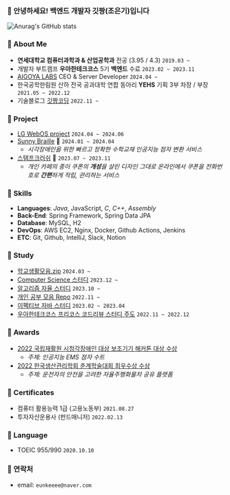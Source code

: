 ### 💋 안녕하세요! 백엔드 개발자 깃짱(조은기)입니다

![Anurag's GitHub stats](https://github-readme-stats.vercel.app/api?username=gitchannn&show_icons=true&theme=vue)

### 💋 About Me

- **연세대학교 컴퓨터과학과 & 산업공학과** 전공 (3.95 / 4.3) `2019.03 ~`
- 개발자 부트캠프 **우아한테크코스** 5기 **백엔드** 수료 `2023.02 ~ 2023.11`
- [AIGOYA LABS](https://github.com/orgs/aigoya-labs/repositories) CEO & Server Developer `2024.04 ~`
- 한국공학한림원 산하 전국 공과대학 연합 동아리 **YEHS** 기획 3부 차장 / 부장 `2021.05 ~ 2022.12`
- 기술블로그 <a href="https://engineerinsight.tistory.com/" target="_blank">깃짱코딩</a> `2022.11 ~`

### 💋 Project

- [LG WebOS project](https://github.com/WebOS-yonsei/WebOS-yonsei) `2024.04 ~ 2024.06`
- [Sunny Braille](https://github.com/sunnybraille) 🌻 `2024.01 ~ 2024.04`
  - _시각장애인을 위한 빠르고 정확한 수학교재 인공지능 점자 변환 서비스_
- [스탬프크러쉬](https://github.com/woowacourse-teams/2023-stamp-crush) 💮 `2023.07 ~ 2023.11`
  - _개인 카페의 종이 쿠폰의 **개성**을 살린 디자인 그대로 온라인에서 쿠폰을 전화번호로 **간편**하게 적립, 관리하는 서비스_

### 💋 Skills

- **Languages**: _Java_, JavaScript, _C_, _C++_, _Assembly_
- **Back-End**: Spring Framework, Spring Data JPA
- **Database**: MySQL, H2
- **DevOps**: AWS EC2, Nginx, Docker, Github Actions, Jenkins
- **ETC**: Git, Github, IntelliJ, Slack, Notion

### 💋 Study
- [학교생활모음.zip](https://github.com/orgs/gitchan-yonsei/repositories) `2024.03 ~`
- [Computer Science 스터디](https://github.com/seoul-developer/CS) `2023.12 ~`
- [알고리즘 자율 스터디](https://github.com/seoul-developer/algorithm) `2023.10 ~`
- [개인 공부 모음 Repo](https://github.com/orgs/gitchan-Study/repositories) `2022.11 ~`
- [이펙티브 자바 스터디](https://github.com/gitchannn/2023-effective-java) `2023.02 ~ 2023.04`
- [우아한테크코스 프리코스 코드리뷰 스터디 주도](https://github.com/gitchannn/woowa-course-study) `2022.11 ~ 2022.12`

### 💋 Awards

- [2022 국립재활원 시청각장애인 대상 보조기기 해커톤 대상 수상](https://www.fnnews.com/news/202211031159472667)
  - _주제: 인공지능 EMS 점자 수트_
- [2022 한국생산관리학회 춘계학술대회 최우수상 수상](http://kopoms.or.kr/sub/sub05_02.php?mNum=5&sNum=2&boardid=gallery&mode=view&idx=59&goPage=&g_idx=)
  - _주제: 운전자의 안전을 고려한 자율주행화물차 공유 플랫폼_
 
### 💋 Certificates

- 컴퓨터 활용능력 1급 (고용노동부) `2021.08.27`
- 투자자산운용사 (펀드매니저) `2022.02.13`

### 💋 Language

- TOEIC 955/990 `2020.10.10`

### 💋 연락처

- email: `eunkeeee@naver.com`
